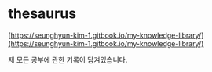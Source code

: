 # thesaurus

[https://seunghyun-kim-1.gitbook.io/my-knowledge-library/](https://seunghyun-kim-1.gitbook.io/my-knowledge-library/)

제 모든 공부에 관한 기록이 담겨있습니다.
